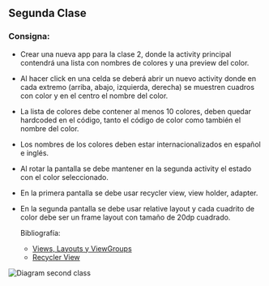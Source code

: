 ## Segunda Clase
###  Consigna:

- Crear una nueva app para la clase 2, donde la activity principal contendrá una lista con nombres de colores y una preview del color. 
- Al hacer click en una celda se deberá abrir un nuevo activity donde en cada extremo (arriba, abajo, izquierda, derecha) se muestren cuadros con color y en el centro el nombre del color.
- La lista de colores debe contener al menos 10 colores, deben quedar hardcoded en el código, tanto el código de color como también el nombre del color.
- Los nombres de los colores deben estar internacionalizados en español e inglés.
- Al rotar la pantalla se debe mantener en la segunda activity el estado con el color seleccionado.
- En la primera pantalla se debe usar recycler view, view holder, adapter.
- En la segunda pantalla se debe usar relative layout y cada cuadrito de color debe ser un frame layout con tamaño de 20dp cuadrado.

  Bibliografía:
  - [Views, Layouts y ViewGroups](https://developer.android.com/guide/topics/ui/declaring-layout?hl=es-419)
  - [Recycler View](https://developer.android.com/guide/topics/ui/layout/recyclerview)

![Diagram second class](https://github.com/braiansieber/Workshop-Android/tree/master/Images/secondclass-diagram.png)
